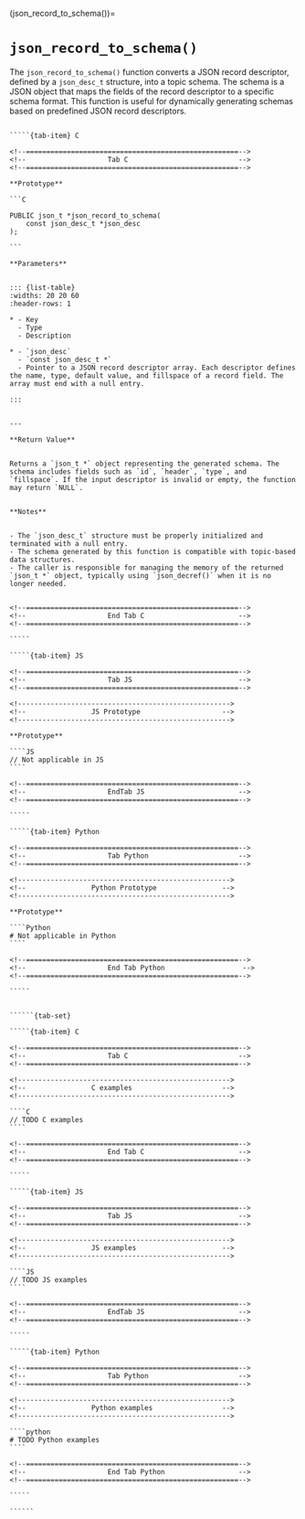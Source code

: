 <!-- ============================================================== -->
(json_record_to_schema())=
# `json_record_to_schema()`
<!-- ============================================================== -->


The `json_record_to_schema()` function converts a JSON record descriptor, defined by a `json_desc_t` structure, into a topic schema. The schema is a JSON object that maps the fields of the record descriptor to a specific schema format. This function is useful for dynamically generating schemas based on predefined JSON record descriptors.


<!------------------------------------------------------------>
<!--                    Prototypes                          -->
<!------------------------------------------------------------>

``````{tab-set}

`````{tab-item} C

<!--====================================================-->
<!--                    Tab C                           -->
<!--====================================================-->

**Prototype**

```C

PUBLIC json_t *json_record_to_schema(
    const json_desc_t *json_desc
);

```

**Parameters**


::: {list-table}
:widths: 20 20 60
:header-rows: 1

* - Key
  - Type
  - Description

* - `json_desc`
  - `const json_desc_t *`
  - Pointer to a JSON record descriptor array. Each descriptor defines the name, type, default value, and fillspace of a record field. The array must end with a null entry.

:::


---

**Return Value**


Returns a `json_t *` object representing the generated schema. The schema includes fields such as `id`, `header`, `type`, and `fillspace`. If the input descriptor is invalid or empty, the function may return `NULL`.


**Notes**


- The `json_desc_t` structure must be properly initialized and terminated with a null entry.
- The schema generated by this function is compatible with topic-based data structures.
- The caller is responsible for managing the memory of the returned `json_t *` object, typically using `json_decref()` when it is no longer needed.


<!--====================================================-->
<!--                    End Tab C                       -->
<!--====================================================-->

`````

`````{tab-item} JS

<!--====================================================-->
<!--                    Tab JS                          -->
<!--====================================================-->

<!---------------------------------------------------->
<!--                JS Prototype                    -->
<!---------------------------------------------------->

**Prototype**

````JS
// Not applicable in JS
````

<!--====================================================-->
<!--                    EndTab JS                       -->
<!--====================================================-->

`````

`````{tab-item} Python

<!--====================================================-->
<!--                    Tab Python                      -->
<!--====================================================-->

<!---------------------------------------------------->
<!--                Python Prototype                -->
<!---------------------------------------------------->

**Prototype**

````Python
# Not applicable in Python
````

<!--====================================================-->
<!--                    End Tab Python                   -->
<!--====================================================-->

`````

``````

<!------------------------------------------------------------>
<!--                    Examples                            -->
<!------------------------------------------------------------>

```````{dropdown} Examples

``````{tab-set}

`````{tab-item} C

<!--====================================================-->
<!--                    Tab C                           -->
<!--====================================================-->

<!---------------------------------------------------->
<!--                C examples                      -->
<!---------------------------------------------------->

````C
// TODO C examples
````

<!--====================================================-->
<!--                    End Tab C                       -->
<!--====================================================-->

`````

`````{tab-item} JS

<!--====================================================-->
<!--                    Tab JS                          -->
<!--====================================================-->

<!---------------------------------------------------->
<!--                JS examples                     -->
<!---------------------------------------------------->

````JS
// TODO JS examples
````

<!--====================================================-->
<!--                    EndTab JS                       -->
<!--====================================================-->

`````

`````{tab-item} Python

<!--====================================================-->
<!--                    Tab Python                      -->
<!--====================================================-->

<!---------------------------------------------------->
<!--                Python examples                 -->
<!---------------------------------------------------->

````python
# TODO Python examples
````

<!--====================================================-->
<!--                    End Tab Python                  -->
<!--====================================================-->

`````

``````

```````

